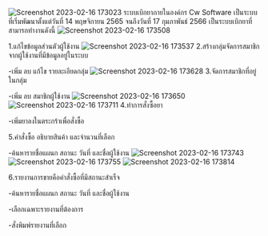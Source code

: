 ![Screenshot 2023-02-16 173023](https://user-images.githubusercontent.com/105155094/219340466-c3e2d125-eec2-46f6-aa6c-84b2ad3e5a45.png)
ระบบเบิกยาภายในองค์กร Cw Software เป็นระบบที่เริ่มพัฒนาตั้งแต่วันที่ 14 พฤษจิกายน 2565 จนถึงวันที่ 17 กุมภาพันธ์ 2566 เป็นระบบเบิกยาที่สามารถทำงานดังนี้
![Screenshot 2023-02-16 173508](https://user-images.githubusercontent.com/105155094/219342498-a4fb87c1-1adb-4daf-9c5a-19d922a4f32b.png)

1.แก้ไขข้อมูลส่วนตัวผู้ใช้งาน
![Screenshot 2023-02-16 173537](https://user-images.githubusercontent.com/105155094/219342291-a52f81a2-498b-4af6-bc78-78658e4c2b1e.png)
2.สร้างกลุ่มจัดการสมาชิกจากผู้ใช้งานที่มีข้อมูลอยู่ในระบบ

-เพิ่ม ลบ แก้ไข รายละเอียดกลุ่ม
![Screenshot 2023-02-16 173628](https://user-images.githubusercontent.com/105155094/219342226-1f13f2ce-fbcb-4d5f-b6dc-d2fa3a080093.png)
3.จัดการสมาชิกที่อยู่ในกลุ่ม

-เพิ่ม ลบ สมาชิกผู้ใช้งาน
![Screenshot 2023-02-16 173650](https://user-images.githubusercontent.com/105155094/219342554-085926af-b3ea-4f26-ae60-665daf6b6f89.png)
![Screenshot 2023-02-16 173711](https://user-images.githubusercontent.com/105155094/219342579-5c56b3b3-c67a-42b6-ab09-6846f19dd6e8.png)
4.ทำการสั่งซื้อยา

-เพิ่มยาลงในตระกร้าเพื่อสั่งซื้อ

5.คำสั่งซื้อ อธิบายสินค้า และจำนวนที่เลือก

-ค้นหารายชื่อแผนก สถานะ วันที่ และชื่อผู้ใช้งาน
![Screenshot 2023-02-16 173743](https://user-images.githubusercontent.com/105155094/219342645-af080e85-ae1b-4ff7-a5d7-f0cb29baa21f.png)
![Screenshot 2023-02-16 173755](https://user-images.githubusercontent.com/105155094/219342659-2d95c64f-ad69-4763-841f-e4ccc1f30174.png)
![Screenshot 2023-02-16 173814](https://user-images.githubusercontent.com/105155094/219342676-bbdef0ce-5c12-4c7a-8c8c-d54e18e0ff68.png)

6.รายงานการขายคือคำสั่งซื้อที่มีสถานะสำเร็จ

-ค้นหารายชื่อแผนก สถานะ วันที่ และชื่อผู้ใช้งาน

-เลือกเฉพาะรายงานที่ต้องการ

-สั่งพิมพ์รายงานที่เลือก


